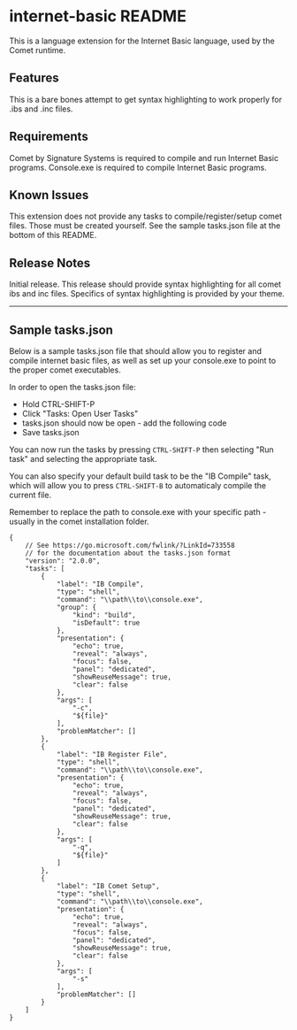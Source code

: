 # internet-basic README

This is a language extension for the Internet Basic language, used by the Comet runtime.

## Features

 This is a bare bones attempt to get syntax highlighting to work properly for .ibs and .inc files.

## Requirements

Comet by Signature Systems is required to compile and run Internet Basic programs.
Console.exe is required to compile Internet Basic programs.

## Known Issues

This extension does not provide any tasks to compile/register/setup comet files.  Those must be created yourself.  See the sample tasks.json file at the bottom of this README.

## Release Notes

Initial release.  This release should provide syntax highlighting for all comet ibs and inc files.  Specifics of syntax highlighting is provided by your theme.

-----------------------------------------------------------------------

## Sample tasks.json

Below is a sample tasks.json file that should allow you to register and compile internet basic files, as well as set up your console.exe to point to the proper comet executables.

In order to open the tasks.json file:
* Hold CTRL-SHIFT-P
* Click "Tasks: Open User Tasks"
* tasks.json should now be open - add the following code
* Save tasks.json

You can now run the tasks by pressing ```CTRL-SHIFT-P``` then selecting "Run task" and selecting the appropriate task.

You can also specify your default build task to be the "IB Compile" task, which will allow you to press ```CTRL-SHIFT-B``` to automaticaly compile the current file.

Remember to replace the path to console.exe with your specific path - usually in the comet installation folder.

```
{
    // See https://go.microsoft.com/fwlink/?LinkId=733558
    // for the documentation about the tasks.json format
    "version": "2.0.0",
    "tasks": [
        {
            "label": "IB Compile",
            "type": "shell",
            "command": "\\path\\to\\console.exe",
            "group": {
                "kind": "build",
                "isDefault": true
            },
            "presentation": {
                "echo": true,
                "reveal": "always",
                "focus": false,
                "panel": "dedicated",
                "showReuseMessage": true,
                "clear": false
            },
            "args": [
                "-c",
                "${file}"
            ],
            "problemMatcher": []
        },
        {
            "label": "IB Register File",
            "type": "shell",
            "command": "\\path\\to\\console.exe",
            "presentation": {
                "echo": true,
                "reveal": "always",
                "focus": false,
                "panel": "dedicated",
                "showReuseMessage": true,
                "clear": false
            },
            "args": [
                "-q",
                "${file}"
            ]
        },
        {
            "label": "IB Comet Setup",
            "type": "shell",
            "command": "\\path\\to\\console.exe",
            "presentation": {
                "echo": true,
                "reveal": "always",
                "focus": false,
                "panel": "dedicated",
                "showReuseMessage": true,
                "clear": false
            },
            "args": [
                "-s"
            ],
            "problemMatcher": []
        }
    ]
}
```